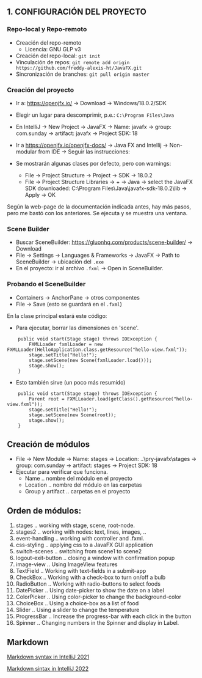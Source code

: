 ## 1. CONFIGURACIÓN DEL PROYECTO

### Repo-local y Repo-remoto
- Creación del repo-remoto
    - Licencia: GNU GLP v3
- Creación del repo-local: `git init`
- Vinculación de repos: `git remote add origin https://github.com/freddy-alexis-ht/JavaFX.git`
- Sincronización de branches: `git pull origin master`

### Creación del proyecto

- Ir a: https://openjfx.io/ -> Download -> Windows/18.0.2/SDK
- Elegir un lugar para descomprimir, p.e.: `C:\Program Files\Java`
- En IntelliJ -> New Project -> JavaFX -> Name: javafx -> group: com.sunday -> artifact: javafx -> Project SDK: 18

- Ir a https://openjfx.io/openjfx-docs/ -> Java FX and Intellij -> Non-modular from IDE -> Seguir las instrucciones:
- Se mostrarán algunas clases por defecto, pero con warnings:
  - File -> Project Structure -> Project -> SDK -> 18.0.2
  - File -> Project Structure Libraries -> + -> Java -> select the JavaFX SDK downloaded: C:\Program Files\Java\javafx-sdk-18.0.2\lib -> Apply -> OK

Según la web-page de la documentación indicada antes, hay más pasos, pero me bastó con los anteriores. Se ejecuta y se muestra una ventana.

### Scene Builder

- Buscar SceneBuilder: https://gluonhq.com/products/scene-builder/ -> Download
- File -> Settings -> Languages & Frameworks -> JavaFX -> Path to SceneBuilder -> ubicación del `.exe`
- En el proyecto: ir al archivo `.fxml` -> Open in SceneBuilder.

### Probando el SceneBuilder
- Containers -> AnchorPane -> otros componentes
- File -> Save (esto se guardará en el `.fxml`)

En la clase principal estará este código:
- Para ejecutar, borrar las dimensiones en 'scene'.
~~~
    public void start(Stage stage) throws IOException {
        FXMLLoader fxmlLoader = new FXMLLoader(HelloApplication.class.getResource("hello-view.fxml"));
        stage.setTitle("Hello!");
        stage.setScene(new Scene(fxmlLoader.load()));
        stage.show();
    }
~~~

- Esto también sirve (un poco más resumido)
~~~
    public void start(Stage stage) throws IOException {
        Parent root = FXMLLoader.load(getClass().getResource("hello-view.fxml"));
        stage.setTitle("Hello!");
        stage.setScene(new Scene(root));
        stage.show();
    }
~~~

## Creación de módulos

- File -> New Module -> Name: stages -> Location: ..\pry-javafx\stages -> group: com.sunday -> artifact: stages -> Project SDK: 18
- Ejecutar para verificar que funciona.
  - Name .. nombre del módulo en el proyecto
  - Location .. nombre del módulo en las carpetas
  - Group y artifact .. carpetas en el proyecto

## Orden de módulos:
1. stages .. working with stage, scene, root-node.
2. stages2 .. working with nodes: text, lines, images, ..
3. event-handling .. working with controller and .fxml.
4. css-styling .. applying css to a JavaFX GUI application
5. switch-scenes .. switching from scene1 to scene2
6. logout-exit-button .. closing a window with confirmation popup
7. image-view .. Using ImageView features
8. TextField .. Working with text-fields in a submit-app
9. CheckBox .. Working with a check-box to turn on/off a bulb
10. RadioButton .. Working with radio-buttons to select foods
11. DatePicker .. Using date-picker to show the date on a label
12. ColorPicker .. Using color-picker to change the background-color
13. ChoiceBox .. Using a choice-box as a list of food
14. Slider .. Using a slider to change the temperature
15. ProgressBar .. Increase the progress-bar with each click in the button
16. Spinner .. Changing numbers in the Spinner and display in Label.

## Markdown

[Markdown syntax in IntelliJ 2021](https://www.jetbrains.com/help/upsource/markdown-syntax.html "02-abr-2021")

[Markdown sintax in IntelliJ 2022](https://www.jetbrains.com/help/idea/markdown.html "22-jul-2022")